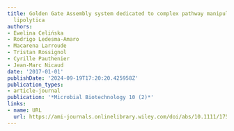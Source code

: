 ```yaml
---
title: Golden Gate Assembly system dedicated to complex pathway manipulation in Yarrowia
  lipolytica
authors:
- Ewelina Celińska
- Rodrigo Ledesma‐Amaro
- Macarena Larroude
- Tristan Rossignol
- Cyrille Pauthenier
- Jean‐Marc Nicaud
date: '2017-01-01'
publishDate: '2024-09-19T17:20:20.425958Z'
publication_types:
- article-journal
publication: '*Microbial Biotechnology 10 (2)*'
links:
- name: URL
  url: https://ami-journals.onlinelibrary.wiley.com/doi/abs/10.1111/1751-7915.12605
---
```

